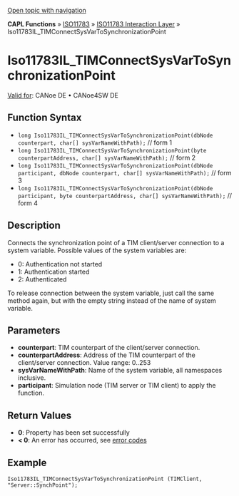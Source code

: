 [Open topic with navigation](../../../../../../CANoeDEFamily.htm#Topics/CAPLFunctions/ISO11783/ISOInteractionLayer/Functions/CAPLfunctionIso11783ILtimConnectSysVarToSynchronizationPoint.md)

**CAPL Functions** » [ISO11783](../../CAPLfunctionsISO11783Overview.md) » [ISO11783 Interaction Layer](../CAPLfunctionsISOILOverview.md) » Iso11783IL_TIMConnectSysVarToSynchronizationPoint

# Iso11783IL_TIMConnectSysVarToSynchronizationPoint

[Valid for](../../../../Shared/FeatureAvailability.md): CANoe DE • CANoe4SW DE

## Function Syntax

- `long Iso11783IL_TIMConnectSysVarToSynchronizationPoint(dbNode counterpart, char[] sysVarNameWithPath);` // form 1
- `long Iso11783IL_TIMConnectSysVarToSynchronizationPoint(byte counterpartAddress, char[] sysVarNameWithPath);` // form 2
- `long Iso11783IL_TIMConnectSysVarToSynchronizationPoint(dbNode participant, dbNode counterpart, char[] sysVarNameWithPath);` // form 3
- `long Iso11783IL_TIMConnectSysVarToSynchronizationPoint(dbNode participant, byte counterpartAddress, char[] sysVarNameWithPath);` // form 4

## Description

Connects the synchronization point of a TIM client/server connection to a system variable. Possible values of the system variables are:

- 0: Authentication not started
- 1: Authentication started
- 2: Authenticated

To release connection between the system variable, just call the same method again, but with the empty string instead of the name of system variable.

## Parameters

- **counterpart**: TIM counterpart of the client/server connection.
- **counterpartAddress**: Address of the TIM counterpart of the client/server connection. Value range: 0..253
- **sysVarNameWithPath**: Name of the system variable, all namespaces inclusive.
- **participant**: Simulation node (TIM server or TIM client) to apply the function.

## Return Values

- **0**: Property has been set successfully
- **< 0**: An error has occurred, see [error codes](../../../CAPLfunctionsISOj1939ErrorCodes.md)

## Example

```plaintext
Iso11783IL_TIMConnectSysVarToSynchronizationPoint (TIMClient, "Server::SynchPoint");
```
